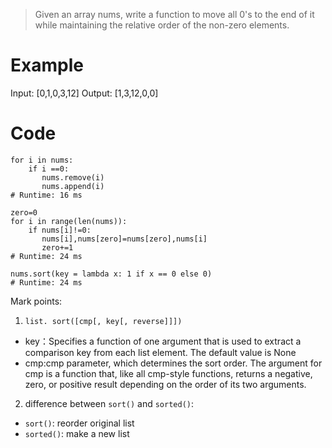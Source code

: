 > Given an array nums, write a function to move all 0's to the end of it while maintaining the relative order of the non-zero elements.

#  Example
Input: [0,1,0,3,12]
Output: [1,3,12,0,0]

# Code
```
for i in nums:
    if i ==0:
       nums.remove(i)
       nums.append(i)
# Runtime: 16 ms
```

```
zero=0
for i in range(len(nums)):
    if nums[i]!=0:
       nums[i],nums[zero]=nums[zero],nums[i]
       zero+=1
# Runtime: 24 ms
```
```
nums.sort(key = lambda x: 1 if x == 0 else 0)
# Runtime: 24 ms
```

Mark points:
1. `list. sort([cmp[, key[, reverse]]])`
  * key：Specifies a function of one argument that is used to extract a comparison key from each list element. The default value is None
  * cmp:cmp parameter, which determines the sort order. The argument for cmp is a function that, like all cmp-style functions, returns a negative, zero, or positive result depending on the order of its two arguments.
2. difference between `sort()` and `sorted()`:
  * `sort()`: reorder original list
  * `sorted()`: make a new list
